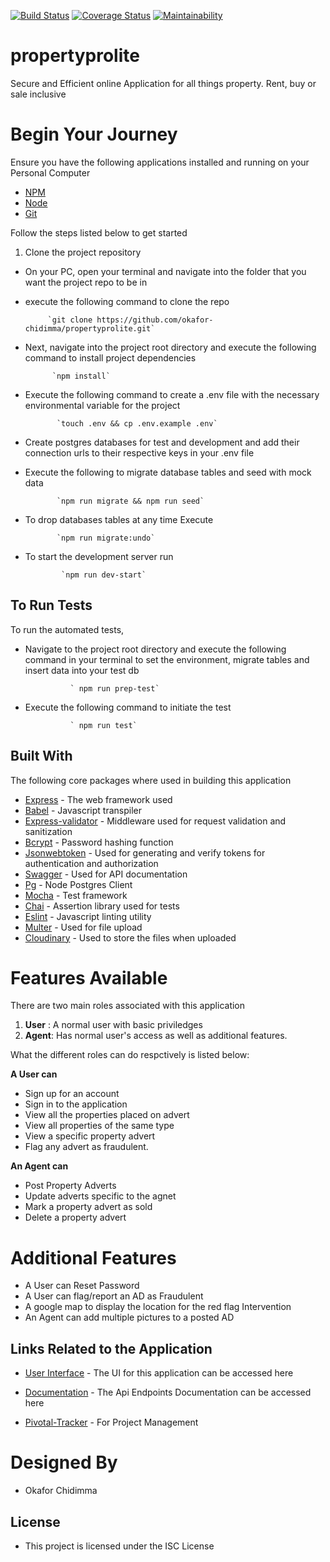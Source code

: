 [![Build Status](https://travis-ci.com/okafor-chidimma/propertyprolite.svg?branch=develop)](https://travis-ci.com/okafor-chidimma/propertyprolite) [![Coverage Status](https://coveralls.io/repos/github/okafor-chidimma/propertyprolite/badge.svg?branch=develop)](https://coveralls.io/github/okafor-chidimma/propertyprolite?branch=develop) [![Maintainability](https://api.codeclimate.com/v1/badges/9f5cc7fa1ed5a3feb90a/maintainability)](https://codeclimate.com/github/okafor-chidimma/propertyprolite/maintainability)


# propertyprolite
Secure and Efficient online Application for all things property. Rent, buy or sale inclusive

# Begin Your Journey
Ensure you have the following applications installed and running on your Personal Computer
* [NPM](https://www.npmjs.com/)
* [Node](https://nodejs.org)
* [Git](https://git-scm.com/)

Follow the steps listed below to get started
 1. Clone the project repository
 - On your PC, open your terminal and navigate into the folder that you want the project repo to be in
 - execute the following command to clone the repo

  			`git clone https://github.com/okafor-chidimma/propertyprolite.git`

 - Next, navigate into the project root directory and execute the following command   to install project dependencies

             `npm install`

 - Execute the following command to create a .env file with the necessary environmental variable for the project

              `touch .env && cp .env.example .env`

 - Create postgres databases for test and development and add their connection urls to their respective keys in your .env file
 - Execute the following to migrate database tables and seed with mock data

              `npm run migrate && npm run seed`

 - To drop databases tables at any time Execute

              `npm run migrate:undo`

 - To start the development server run

               `npm run dev-start`

## To Run Tests

To run the automated tests, 

- Navigate to the project root directory and execute the following command in your terminal to set the environment, migrate tables and insert data into your test db

                ` npm run prep-test`

- Execute the following command to initiate the test
                
                ` npm run test`


## Built With

The following core packages where used in building this application

* [Express](https://expressjs.com/) - The web framework used
* [Babel](https://babeljs.io/) - Javascript transpiler
* [Express-validator](https://express-validator.github.io/docs/) - Middleware used for request validation and sanitization
* [Bcrypt](https://www.npmjs.com/package/bcrypt) - Password hashing function
* [Jsonwebtoken](https://www.npmjs.com/package/jsonwebtoken) - Used for generating and verify tokens for authentication and authorization
* [Swagger](https://swagger.io/) - Used for API documentation
* [Pg](https://node-postgres.com/) - Node Postgres Client
* [Mocha](https://mochajs.org/) - Test framework
* [Chai](https://www.chaijs.com/) - Assertion library used for tests
* [Eslint](https://eslint.org/) - Javascript linting utility
* [Multer](https://www.npmjs.com/package/multer) - Used for file upload
* [Cloudinary](https://cloudinary.com/) - Used to store the files when uploaded


# Features Available
There are two main roles associated with this application
 1. **User** : A normal user with basic priviledges
 2. **Agent**: Has normal user's access as well as additional features.
 
 What the different roles can do respctively is listed below:
 
  **A User can**
  - Sign up for an account
  - Sign in to the application
  - View all the properties placed on advert
  - View all properties of the same type
  - View a specific property advert
  - Flag any advert as fraudulent. 
  
 
 **An Agent can**
 - Post Property Adverts
 - Update adverts specific to the agnet
 - Mark a property advert as sold
 - Delete a property advert
 
 # Additional Features
 - A User can Reset Password
 - A User can flag/report an AD as Fraudulent
 - A google map to display the location for the red flag Intervention
 - An Agent can add multiple pictures to a posted AD
 
 
 ## Links Related to the Application
 * [User Interface](https://okafor-chidimma.github.io/propertyprolite/) - The UI for this application can be accessed here
 
 * [Documentation](https://propertyprolitechidimma-okafor.herokuapp.com/api-docs/) - The Api Endpoints Documentation can be accessed here
 
 * [Pivotal-Tracker](https://www.pivotaltracker.com/n/projects/2356939) - For Project Management
  
 # Designed By
 - Okafor Chidimma

 ## License

 - This project is licensed under the ISC License
